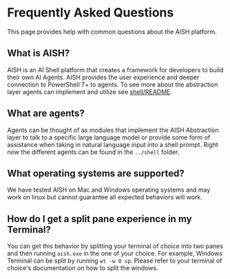 # Frequently Asked Questions

This page provides help with common questions about the AISH platform.

## What is AISH?

AISH is an AI Shell platform that creates a framework for developers to build their own AI Agents.
AISH provides the user experience and deeper connection to PowerShell 7+ to agents. To see more
about the abstraction layer agents can implement and utilize see
[shell/README](../shell/README.md).

## What are agents?

Agents can be thought of as modules that implement the AISH Abstraction layer to talk to a specific
large language model or provide some form of assistance when taking in natural language input into a
shell prompt. Right now the different agents can be found in the `../shell` folder.

## What operating systems are supported?

We have tested AISH on Mac and Windows operating systems and may work on linux but cannot guarantee
all expected behaviors will work.

## How do I get a split pane experience in my Terminal?

You can get this behavior by splitting your terminal of choice into two panes and then running
`aish.exe` in the one of your choice. For example, Windows Terminal can be split by running
`wt -w 0 sp`. Please refer to your terminal of choice's documentation on how to split the windows.

